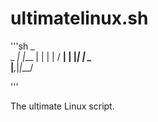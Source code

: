 # ultimatelinux.sh

'''sh
       _     
 _   _| |___
| | | | / __|
| |_| | \__ \
|___,_|_|___/

'''

The ultimate Linux script.
